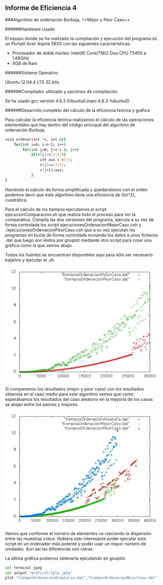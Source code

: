 
Informe de Eficiencia 4
-----------------------

###Algoritmo de ordenación Burbuja, ++Mejor y Peor Caso++

######Hardware Usado

El equipo donde se ha realizado la compilación y ejecución del programa es un Portatil Acer Aspire 5920 con las siguientes características:

* Procesador de doble núcleo: Intel(R) Core(TM)2 Duo CPU T5450 a 1.66GHz
* 4GB de Ram

######Sistema Operativo

Ubuntu 12.04.4 LTS  32 bits

######Compilador utilizado y opciónes de compilación

Se ha usado gcc versión 4.6.3 (Ubuntu/Linaro 4.6.3-1ubuntu5) 


######Desarrollo completo del cálculo de la eficiencia teórica y gráfica


Para calcular la eficiencia teórica realizamos el cálculo de las operaciones elementales que hay dentro del código principal del algoritmo de ordenación Burbuja.

```sh
void ordenar(int *v, int n){
	for(int i=0; i<n-1; i++)
    	for(int j=0; j<n-i-1; j++)
        	if(v[j]>v[j+1]){
            	int aux = v[j];
                v[j]=v[j+1];
                v[j+1]=aux;
            }
}
```
Haciendo el calculo de forma simplificada y quedandonos con el orden podemos decir que este algoritmo tiene una eficiencia de 0(n^2), cuadrática.

Para el cálculo de los tiempos ejecutamos el script ejecucionComparacion.sh que realiza todo el proceso para ver la comparativa. Compila las dos versiones del programa, ejecuta a su vez de forma controlada los script ejecucionesOrdenacionMejorCaso.csh y ./ejecucionesOrdenacionPeorCaso.csh que a su vez ejecutan los programas en bucle de forma controlada enviando los datos a unos ficheros .dat que luego son leidos por gnuplot mediante otro script para crear una gráfica como la que vemos abajo.

Todos los fuentes se encuentran disponibles aquí para sólo ser necesario bajarlos y ejecutar el .sh.


![Imagen 1](graficaDoble.jpeg)

Si comparamos los resultados (mejor y peor caso) con los resultados obtenida en el caso medio para este algoritmo vemos que como esperábamos los resultados del caso aleatorio en la mayoría de los casos se alojan entre los peores y mejores. 

![Imagen 2](graficaTriple.jpeg)

Vemos que conforme el número de elementos va creciendo la dispersión entre las muestras crece. Hubiera sido interesante poder ejecutar este script en un ordenador más potente y poder usar un mayor número de unidades. Aun así las diferencias son claras.



La última gráfica podemos obtenerla ejecutando en gnuplot:
```sh
set terminal jpeg
set output "graficaTriple.jpeg"
plot "tiemposOrdenacionAleatoria.dat","tiemposOrdenacionMejorCaso.dat","tiemposOrdenacionPeorCaso.dat"
```

